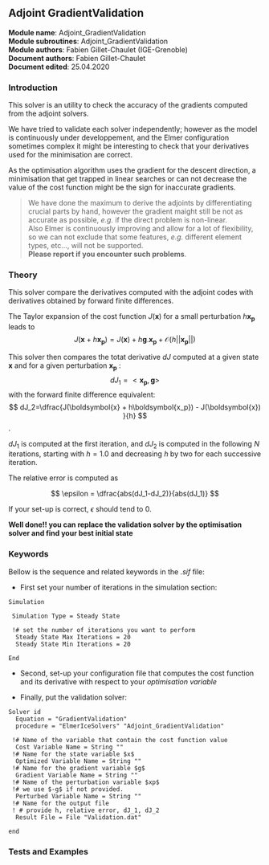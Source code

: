 ## Adjoint GradientValidation

**Module name**: Adjoint_GradientValidation  
**Module subroutines**: Adjoint_GradientValidation  
**Module authors**: Fabien Gillet-Chaulet (IGE-Grenoble)  
**Document authors**: Fabien Gillet-Chaulet  
**Document edited**: 25.04.2020  


### Introduction

This solver is an utility to check the accuracy of the gradients computed from the adjoint solvers.

We have tried to validate each solver independently; however as the model is continuously under developpement,
and the Elmer configuration sometimes complex it might be interesting to check that your derivatives used for
the minimisation are correct.

As the optimisation algorithm uses the gradient for the descent direction, a minimisation that get trapped in linear searches 
or can not decrease the value of the cost function might be the sign for inaccurate gradients.  

> We have done the maximum to derive the adjoints by differentiating crucial parts by hand, however the gradient maight still be 
not as accurate as possible, *e.g.* if the direct problem is non-linear.  
> Also Elmer is continuously improving and allow for a lot
of flexibility, so we can not exclude that some features, *e.g.* different element types, etc..., will not be supported.  
> **Please report if you encounter such problems**.

### Theory
 This solver compare the derivatives computed with the adjoint codes with derivatives obtained by forward finite differences.

The Taylor expansion of the cost function $J(\boldsymbol{x})$ for a small perturbation $h\boldsymbol{x_p}$ leads to
$$ J(\boldsymbol{x} + h\boldsymbol{x_p}) = J(\boldsymbol{x}) + h \boldsymbol{g} . \boldsymbol{x_p} + \mathcal{O}(h||\boldsymbol{x_p}||) $$

This solver then compares the totat derivative $dJ$ computed at a given state $\boldsymbol{x}$ and for a given perturbation 
$\boldsymbol{x_p}$ :
$$ dJ_1=<\boldsymbol{x_p},\boldsymbol{g}> $$
with the forward finite difference equivalent:
$$ dJ_2=\dfrac{J(\boldsymbol{x} + h\boldsymbol{x_p})  - J(\boldsymbol{x})  }{h} $$.

$dJ_1$ is computed at the first iteration, and $dJ_2$ is computed in the following $N$ iterations, starting with $h=1.0$ and
decreasing $h$ by two for each successive iteration.

The relative error is computed as 

$$ \epsilon = \dfrac{abs(dJ_1-dJ_2)}{abs(dJ_1)} $$

If your set-up is correct, $\epsilon$ should tend to $0$.

**Well done!! you can replace the validation solver by the optimisation solver and find your best initial state**

### Keywords

Bellow is the sequence and related keywords in the *.sif* file:  

- First set your number of iterations in the simulation section:
```
Simulation

 Simulation Type = Steady State

 !# set the number of iterations you want to perform
  Steady State Max Iterations = 20
  Steady State Min Iterations = 20

End
```
- Second, set-up your configuration file that computes the cost function and its derivative with respect 
to your *optimisation variable*

- Finally, put the validation solver:

```
Solver id
  Equation = "GradientValidation"
  procedure = "ElmerIceSolvers" "Adjoint_GradientValidation"
 
 !# Name of the variable that contain the cost function value
  Cost Variable Name = String ""
 !# Name for the state variable $x$
  Optimized Variable Name = String ""
 !# Name for the gradient variable $g$
  Gradient Variable Name = String ""
 !# Name of the perturbation variable $xp$
 !# we use $-g$ if not provided.
  Perturbed Variable Name = String ""
 !# Name for the output file
 ! # provide h, relative error, dJ_1, dJ_2
  Result File = File "Validation.dat"

end

```

### Tests and Examples

